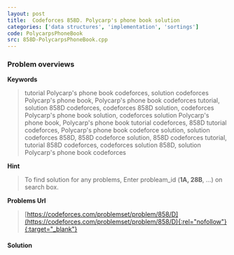 ```yaml
---
layout: post
title:  Codeforces 858D. Polycarp's phone book solution
categories: ['data structures', 'implementation', 'sortings']
code: PolycarpsPhoneBook
src: 858D-PolycarpsPhoneBook.cpp
---
```

### **Problem overviews**

**Keywords**
> tutorial Polycarp's phone book codeforces, solution codeforces Polycarp's phone book, Polycarp's phone book codeforces tutorial, solution 858D codeforces, codeforces 858D solution, codeforces Polycarp's phone book solution, codeforces solution Polycarp's phone book, Polycarp's phone book tutorial codeforces, 858D tutorial codeforces, Polycarp's phone book codeforce solution, solution codeforces 858D, 858D codeforce solution, 858D codeforces tutorial, tutorial 858D codeforces, codeforces solution 858D, solution Polycarp's phone book codeforces

**Hint**
> To find solution for any problems, Enter probleam_id (**1A, 28B**, ...) on search box. 

**Problems Url**
> [https://codeforces.com/problemset/problem/858/D](https://codeforces.com/problemset/problem/858/D){:rel="nofollow"}{:target="_blank"}

#### **Solution**



